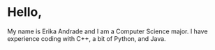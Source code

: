 # Hello,
My name is Erika Andrade and I am a Computer Science major. I have experience coding with C++, a bit of Python, and Java.
